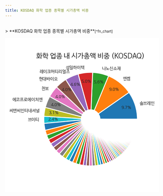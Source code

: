 ```yaml
---
title: KOSDAQ 화학 업종 종목별 시가총액 비중
---
```

<br>
> **KOSDAQ 화학 업종 종목별 시가총액 비중<a id="pie"></a>**<small>[^fn_chart]</small>

![294090](images/kosdaq_업종_화학_종목.png)